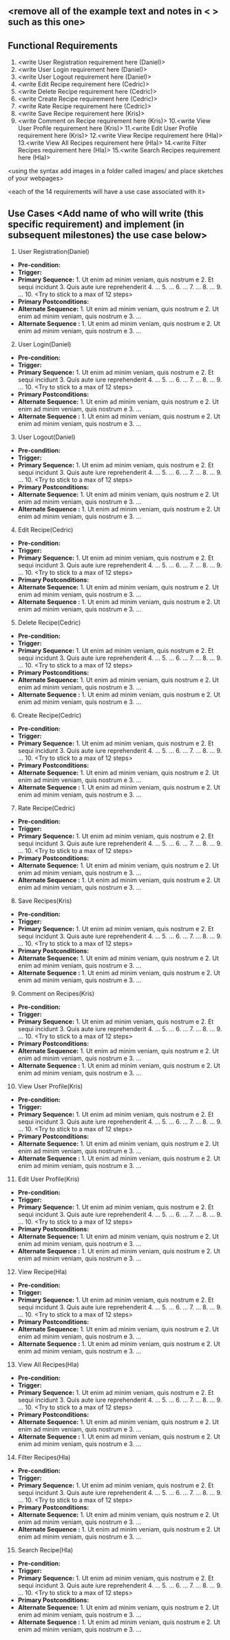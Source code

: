 ## <remove all of the example text and notes in < > such as this one>

## Functional Requirements
1. <write User Registration requirement here (Daniel)>
2. <write User Login requirement here (Daniel)>
3. <write User Logout requirement here (Daniel)>
4. <write Edit Recipe requirement here (Cedric)>
5. <write Delete Recipe requirement here (Cedric)>
6. <write Create Recipe requirement here (Cedric)>
7. <write Rate Recipe requirement here (Cedric)>
8. <write Save Recipe requirement here (Kris)>
9. <write Comment on Recipe requirement here (Kris)>
10.<write View User Profile requirement here (Kris)>
11.<write Edit User Profile requirement here (Kris)>
12.<write View Recipe requirement here (Hla)>
13.<write View All Recipes requirement here (Hla)>
14.<write Filter Recipes requirement here (Hla)>
15.<write Search Recipes requirement here (Hla)>

<using the syntax [](images/ui1.png) add images in a folder called images/ and place sketches of your webpages>

<each of the 14 requirements will have a use case associated with it>
## Use Cases <Add name of who will write (this specific requirement) and implement (in subsequent milestones) the use case below>
1. User Registration(Daniel)
- **Pre-condition:** <can be a list or short description>
- **Trigger:** <can be a list or short description>
- **Primary Sequence:**
        1. Ut enim ad minim veniam, quis nostrum e
        2. Et sequi incidunt
        3. Quis aute iure reprehenderit
        4. ...
        5. ...
        6. ...
        7. ...
        8. ...
        9. ...
        10. <Try to stick to a max of 12 steps>
- **Primary Postconditions:** <can be a list or short description>
- **Alternate Sequence:** <you can have more than one alternate sequence to describe multiple issues that may arise and their outcomes>
        1. Ut enim ad minim veniam, quis nostrum e
        2. Ut enim ad minim veniam, quis nostrum e
        3. ...
- **Alternate Sequence <optional>:** <you can have more than one alternate sequence to describe multiple issues that may arise>
        1. Ut enim ad minim veniam, quis nostrum e
        2. Ut enim ad minim veniam, quis nostrum e
        3. ...

2. User Login(Daniel)
- **Pre-condition:** <can be a list or short description>
- **Trigger:** <can be a list or short description>
- **Primary Sequence:**
        1. Ut enim ad minim veniam, quis nostrum e
        2. Et sequi incidunt
        3. Quis aute iure reprehenderit
        4. ...
        5. ...
        6. ...
        7. ...
        8. ...
        9. ...
        10. <Try to stick to a max of 12 steps>
- **Primary Postconditions:** <can be a list or short description>
- **Alternate Sequence:** <you can have more than one alternate sequence to describe multiple issues that may arise and their outcomes>
        1. Ut enim ad minim veniam, quis nostrum e
        2. Ut enim ad minim veniam, quis nostrum e
        3. ...
- **Alternate Sequence <optional>:** <you can have more than one alternate sequence to describe multiple issues that may arise>
        1. Ut enim ad minim veniam, quis nostrum e
        2. Ut enim ad minim veniam, quis nostrum e
        3. ...

3. User Logout(Daniel)
- **Pre-condition:** <can be a list or short description>
- **Trigger:** <can be a list or short description>
- **Primary Sequence:**
        1. Ut enim ad minim veniam, quis nostrum e
        2. Et sequi incidunt
        3. Quis aute iure reprehenderit
        4. ...
        5. ...
        6. ...
        7. ...
        8. ...
        9. ...
        10. <Try to stick to a max of 12 steps>
- **Primary Postconditions:** <can be a list or short description>
- **Alternate Sequence:** <you can have more than one alternate sequence to describe multiple issues that may arise and their outcomes>
        1. Ut enim ad minim veniam, quis nostrum e
        2. Ut enim ad minim veniam, quis nostrum e
        3. ...
- **Alternate Sequence <optional>:** <you can have more than one alternate sequence to describe multiple issues that may arise>
        1. Ut enim ad minim veniam, quis nostrum e
        2. Ut enim ad minim veniam, quis nostrum e
        3. ...

4. Edit Recipe(Cedric)
- **Pre-condition:** <can be a list or short description>
- **Trigger:** <can be a list or short description>
- **Primary Sequence:**
        1. Ut enim ad minim veniam, quis nostrum e
        2. Et sequi incidunt
        3. Quis aute iure reprehenderit
        4. ...
        5. ...
        6. ...
        7. ...
        8. ...
        9. ...
        10. <Try to stick to a max of 12 steps>
- **Primary Postconditions:** <can be a list or short description>
- **Alternate Sequence:** <you can have more than one alternate sequence to describe multiple issues that may arise and their outcomes>
        1. Ut enim ad minim veniam, quis nostrum e
        2. Ut enim ad minim veniam, quis nostrum e
        3. ...
- **Alternate Sequence <optional>:** <you can have more than one alternate sequence to describe multiple issues that may arise>
        1. Ut enim ad minim veniam, quis nostrum e
        2. Ut enim ad minim veniam, quis nostrum e
        3. ...

5. Delete Recipe(Cedric)
- **Pre-condition:** <can be a list or short description>
- **Trigger:** <can be a list or short description>
- **Primary Sequence:**
        1. Ut enim ad minim veniam, quis nostrum e
        2. Et sequi incidunt
        3. Quis aute iure reprehenderit
        4. ...
        5. ...
        6. ...
        7. ...
        8. ...
        9. ...
        10. <Try to stick to a max of 12 steps>
- **Primary Postconditions:** <can be a list or short description>
- **Alternate Sequence:** <you can have more than one alternate sequence to describe multiple issues that may arise and their outcomes>
        1. Ut enim ad minim veniam, quis nostrum e
        2. Ut enim ad minim veniam, quis nostrum e
        3. ...
- **Alternate Sequence <optional>:** <you can have more than one alternate sequence to describe multiple issues that may arise>
        1. Ut enim ad minim veniam, quis nostrum e
        2. Ut enim ad minim veniam, quis nostrum e
        3. ...

6. Create Recipe(Cedric)
- **Pre-condition:** <can be a list or short description>
- **Trigger:** <can be a list or short description>
- **Primary Sequence:**
        1. Ut enim ad minim veniam, quis nostrum e
        2. Et sequi incidunt
        3. Quis aute iure reprehenderit
        4. ...
        5. ...
        6. ...
        7. ...
        8. ...
        9. ...
        10. <Try to stick to a max of 12 steps>
- **Primary Postconditions:** <can be a list or short description>
- **Alternate Sequence:** <you can have more than one alternate sequence to describe multiple issues that may arise and their outcomes>
        1. Ut enim ad minim veniam, quis nostrum e
        2. Ut enim ad minim veniam, quis nostrum e
        3. ...
- **Alternate Sequence <optional>:** <you can have more than one alternate sequence to describe multiple issues that may arise>
        1. Ut enim ad minim veniam, quis nostrum e
        2. Ut enim ad minim veniam, quis nostrum e
        3. ...

7. Rate Recipe(Cedric)
- **Pre-condition:** <can be a list or short description>
- **Trigger:** <can be a list or short description>
- **Primary Sequence:**
        1. Ut enim ad minim veniam, quis nostrum e
        2. Et sequi incidunt
        3. Quis aute iure reprehenderit
        4. ...
        5. ...
        6. ...
        7. ...
        8. ...
        9. ...
        10. <Try to stick to a max of 12 steps>
- **Primary Postconditions:** <can be a list or short description>
- **Alternate Sequence:** <you can have more than one alternate sequence to describe multiple issues that may arise and their outcomes>
        1. Ut enim ad minim veniam, quis nostrum e
        2. Ut enim ad minim veniam, quis nostrum e
        3. ...
- **Alternate Sequence <optional>:** <you can have more than one alternate sequence to describe multiple issues that may arise>
        1. Ut enim ad minim veniam, quis nostrum e
        2. Ut enim ad minim veniam, quis nostrum e
        3. ...

8. Save Recipes(Kris)
- **Pre-condition:** <can be a list or short description>
- **Trigger:** <can be a list or short description>
- **Primary Sequence:**
        1. Ut enim ad minim veniam, quis nostrum e
        2. Et sequi incidunt
        3. Quis aute iure reprehenderit
        4. ...
        5. ...
        6. ...
        7. ...
        8. ...
        9. ...
        10. <Try to stick to a max of 12 steps>
- **Primary Postconditions:** <can be a list or short description>
- **Alternate Sequence:** <you can have more than one alternate sequence to describe multiple issues that may arise and their outcomes>
        1. Ut enim ad minim veniam, quis nostrum e
        2. Ut enim ad minim veniam, quis nostrum e
        3. ...
- **Alternate Sequence <optional>:** <you can have more than one alternate sequence to describe multiple issues that may arise>
        1. Ut enim ad minim veniam, quis nostrum e
        2. Ut enim ad minim veniam, quis nostrum e
        3. ...

9. Comment on Recipes(Kris)
- **Pre-condition:** <can be a list or short description>
- **Trigger:** <can be a list or short description>
- **Primary Sequence:**
        1. Ut enim ad minim veniam, quis nostrum e
        2. Et sequi incidunt
        3. Quis aute iure reprehenderit
        4. ...
        5. ...
        6. ...
        7. ...
        8. ...
        9. ...
        10. <Try to stick to a max of 12 steps>
- **Primary Postconditions:** <can be a list or short description>
- **Alternate Sequence:** <you can have more than one alternate sequence to describe multiple issues that may arise and their outcomes>
        1. Ut enim ad minim veniam, quis nostrum e
        2. Ut enim ad minim veniam, quis nostrum e
        3. ...
- **Alternate Sequence <optional>:** <you can have more than one alternate sequence to describe multiple issues that may arise>
        1. Ut enim ad minim veniam, quis nostrum e
        2. Ut enim ad minim veniam, quis nostrum e
        3. ...

10. View User Profile(Kris)
- **Pre-condition:** <can be a list or short description>
- **Trigger:** <can be a list or short description>
- **Primary Sequence:**
        1. Ut enim ad minim veniam, quis nostrum e
        2. Et sequi incidunt
        3. Quis aute iure reprehenderit
        4. ...
        5. ...
        6. ...
        7. ...
        8. ...
        9. ...
        10. <Try to stick to a max of 12 steps>
- **Primary Postconditions:** <can be a list or short description>
- **Alternate Sequence:** <you can have more than one alternate sequence to describe multiple issues that may arise and their outcomes>
        1. Ut enim ad minim veniam, quis nostrum e
        2. Ut enim ad minim veniam, quis nostrum e
        3. ...
- **Alternate Sequence <optional>:** <you can have more than one alternate sequence to describe multiple issues that may arise>
        1. Ut enim ad minim veniam, quis nostrum e
        2. Ut enim ad minim veniam, quis nostrum e
        3. ...

11. Edit User Profile(Kris)
- **Pre-condition:** <can be a list or short description>
- **Trigger:** <can be a list or short description>
- **Primary Sequence:**
        1. Ut enim ad minim veniam, quis nostrum e
        2. Et sequi incidunt
        3. Quis aute iure reprehenderit
        4. ...
        5. ...
        6. ...
        7. ...
        8. ...
        9. ...
        10. <Try to stick to a max of 12 steps>
- **Primary Postconditions:** <can be a list or short description>
- **Alternate Sequence:** <you can have more than one alternate sequence to describe multiple issues that may arise and their outcomes>
        1. Ut enim ad minim veniam, quis nostrum e
        2. Ut enim ad minim veniam, quis nostrum e
        3. ...
- **Alternate Sequence <optional>:** <you can have more than one alternate sequence to describe multiple issues that may arise>
        1. Ut enim ad minim veniam, quis nostrum e
        2. Ut enim ad minim veniam, quis nostrum e
        3. ...

12. View Recipe(Hla)
- **Pre-condition:** <can be a list or short description>
- **Trigger:** <can be a list or short description>
- **Primary Sequence:**
        1. Ut enim ad minim veniam, quis nostrum e
        2. Et sequi incidunt
        3. Quis aute iure reprehenderit
        4. ...
        5. ...
        6. ...
        7. ...
        8. ...
        9. ...
        10. <Try to stick to a max of 12 steps>
- **Primary Postconditions:** <can be a list or short description>
- **Alternate Sequence:** <you can have more than one alternate sequence to describe multiple issues that may arise and their outcomes>
        1. Ut enim ad minim veniam, quis nostrum e
        2. Ut enim ad minim veniam, quis nostrum e
        3. ...
- **Alternate Sequence <optional>:** <you can have more than one alternate sequence to describe multiple issues that may arise>
        1. Ut enim ad minim veniam, quis nostrum e
        2. Ut enim ad minim veniam, quis nostrum e
        3. ...

13. View All Recipes(Hla)
- **Pre-condition:** <can be a list or short description>
- **Trigger:** <can be a list or short description>
- **Primary Sequence:**
        1. Ut enim ad minim veniam, quis nostrum e
        2. Et sequi incidunt
        3. Quis aute iure reprehenderit
        4. ...
        5. ...
        6. ...
        7. ...
        8. ...
        9. ...
        10. <Try to stick to a max of 12 steps>
- **Primary Postconditions:** <can be a list or short description>
- **Alternate Sequence:** <you can have more than one alternate sequence to describe multiple issues that may arise and their outcomes>
        1. Ut enim ad minim veniam, quis nostrum e
        2. Ut enim ad minim veniam, quis nostrum e
        3. ...
- **Alternate Sequence <optional>:** <you can have more than one alternate sequence to describe multiple issues that may arise>
        1. Ut enim ad minim veniam, quis nostrum e
        2. Ut enim ad minim veniam, quis nostrum e
        3. ...


14. Filter Recipes(Hla)
- **Pre-condition:** <can be a list or short description>
- **Trigger:** <can be a list or short description>
- **Primary Sequence:**
        1. Ut enim ad minim veniam, quis nostrum e
        2. Et sequi incidunt
        3. Quis aute iure reprehenderit
        4. ...
        5. ...
        6. ...
        7. ...
        8. ...
        9. ...
        10. <Try to stick to a max of 12 steps>
- **Primary Postconditions:** <can be a list or short description>
- **Alternate Sequence:** <you can have more than one alternate sequence to describe multiple issues that may arise and their outcomes>
        1. Ut enim ad minim veniam, quis nostrum e
        2. Ut enim ad minim veniam, quis nostrum e
        3. ...
- **Alternate Sequence <optional>:** <you can have more than one alternate sequence to describe multiple issues that may arise>
        1. Ut enim ad minim veniam, quis nostrum e
        2. Ut enim ad minim veniam, quis nostrum e
        3. ...

15. Search Recipe(Hla)
- **Pre-condition:** <can be a list or short description>
- **Trigger:** <can be a list or short description>
- **Primary Sequence:**
        1. Ut enim ad minim veniam, quis nostrum e
        2. Et sequi incidunt
        3. Quis aute iure reprehenderit
        4. ...
        5. ...
        6. ...
        7. ...
        8. ...
        9. ...
        10. <Try to stick to a max of 12 steps>
- **Primary Postconditions:** <can be a list or short description>
- **Alternate Sequence:** <you can have more than one alternate sequence to describe multiple issues that may arise and their outcomes>
        1. Ut enim ad minim veniam, quis nostrum e
        2. Ut enim ad minim veniam, quis nostrum e
        3. ...
- **Alternate Sequence <optional>:** <you can have more than one alternate sequence to describe multiple issues that may arise>
        1. Ut enim ad minim veniam, quis nostrum e
        2. Ut enim ad minim veniam, quis nostrum e
        3. ...

